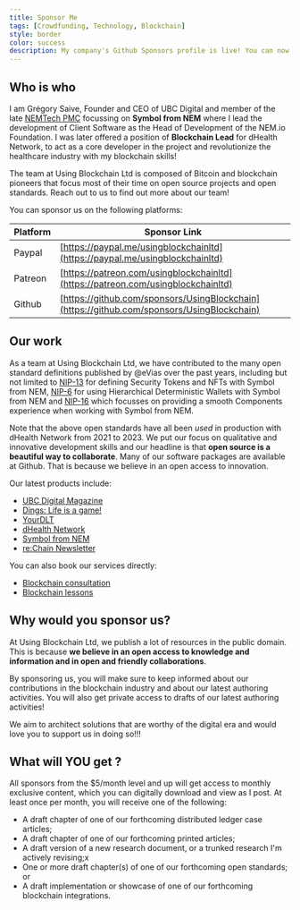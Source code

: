 ```yaml
---
title: Sponsor Me
tags: [Crowdfunding, Technology, Blockchain]
style: border
color: success
description: My company's Github Sponsors profile is live! You can now sponsor me to support my open source work.
---
```


## Who is who

I am Grégory Saive, Founder and CEO of UBC Digital and member of the late [NEMTech PMC](https://github.com/nemtech/community) focussing on **Symbol from NEM** where I lead the development of Client Software as the Head of Development of the NEM.io Foundation. I was later offered a position of **Blockchain Lead** for dHealth Network, to act as a core developer in the project and revolutionize the healthcare industry with my blockchain skills!

The team at Using Blockchain Ltd is composed of Bitcoin and blockchain pioneers that focus most of their time on open source projects and open standards. Reach out to us to find out more about our team!

You can sponsor us on the following platforms:

| Platform | Sponsor Link |
| --- | --- |
| Paypal | [https://paypal.me/usingblockchainltd](https://paypal.me/usingblockchainltd) |
| Patreon | [https://patreon.com/usingblockchainltd](https://patreon.com/usingblockchainltd) |
| Github | [https://github.com/sponsors/UsingBlockchain](https://github.com/sponsors/UsingBlockchain) |

## Our work

As a team at Using Blockchain Ltd, we have contributed to the many open standard definitions published by @eVias over the past years, including but not limited to [NIP-13](https://github.com/evias/NIP/blob/master/NIPs/nip-0013.md) for defining Security Tokens and NFTs with Symbol from NEM, [NIP-6](https://github.com/evias/NIP/blob/master/NIPs/nip-0006.md) for using Hierarchical Deterministic Wallets with Symbol from NEM and [NIP-16](https://github.com/evias/NIP/blob/nip-components/NIPs/nip-0016.md) which focusses on providing a smooth Components experience when working with Symbol from NEM.

Note that the above open standards have all been *used* in production with dHealth Network from 2021 to 2023. We put our focus on qualitative and innovative development skills and our headline is that **open source is a beautiful way to collaborate**. Many of our software packages are available at Github. That is because we believe in an open access to innovation.

Our latest products include:

- [UBC Digital Magazine](https://ubc.digital)
- [Dings: Life is a game!](https://dings.app)
- [YourDLT](https://yourdlt.tools)
- [dHealth Network](https://dhealth.com)
- [Symbol from NEM](https://www.amazon.es/gp/product/B096KYV2FJ)
- [re:Chain Newsletter](https://ubc.digital/subscribe/)

You can also book our services directly:

- [Blockchain consultation](https://ubc.digital/product/blockchain-consultation/)
- [Blockchain lessons](https://ubc.digital/product/blockchain-lessons/)

## Why would you sponsor us?

At Using Blockchain Ltd, we publish a lot of resources in the public domain. This is because **we believe in an open access to knowledge and information and in open and friendly collaborations**.

By sponsoring us, you will make sure to keep informed about our contributions in the blockchain industry and about our latest authoring activities. You will also get private access to drafts of our latest authoring activities!

We aim to architect solutions that are worthy of the digital era and would love you to support us in doing so!!!

## What will YOU get ?

All sponsors from the $5/month level and up will get access to monthly exclusive content, which you can digitally download and view as I post. At least once per month, you will receive one of the following:

- A draft chapter of one of our forthcoming distributed ledger case articles;
- A draft chapter of one of our forthcoming printed articles;
- A draft version of a new research document, or a trunked research I'm actively revising;x
- One or more draft chapter(s) of one of our forthcoming open standards; or
- A draft implementation or showcase of one of our forthcoming blockchain integrations.
